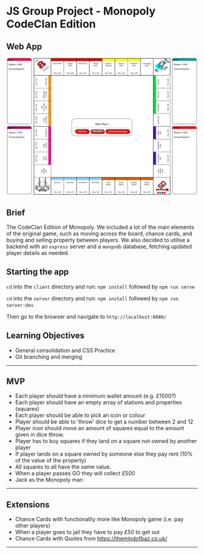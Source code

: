 # JS Group Project - Monopoly CodeClan Edition

## Web App
![homepage_screenshot](/client/public/homepage_screenshot.png?raw=true "Homepage Screenshot")

## Brief

The CodeClan Edition of Monopoly. We included a lot of the main elements of the original game, such as moving across the board, chance cards, and buying and selling property between players. We also decided to utilise a backend with an `express` server and a `mongodb` database, fetching updated player details as needed.

## Starting the app

`cd` into the `client` directory and run: `npm install` followed by `npm run serve`

`cd` into the `server` directory and run: `npm install` followed by `npm run server:dev`

Then go to the browser and navigate to `http://localhost:8080/`

## Learning Objectives
* General consolidation and CSS Practice
* Git branching and merging
---
## MVP
* Each player should have a minimum wallet amount (e.g. £1500?)
* Each player should have an empty array of stations and properties (squares)
* Each player should be able to pick an icon or colour
* Player should be able to ‘throw’ dice to get a number between 2 and 12
* Player icon should move an amount of squares equal to the amount given in dice throw.
* Player has to buy squares if they land on a square not owned by another player
* If player lands on a square owned by someone else they pay rent (10% of the value of the property)
* All squares to all have the same value.
* When a player passes GO they will collect £500
* Jack as the Monopoly man
---
## Extensions
* Chance Cards with functionality more like Monopoly game (i.e. pay other players)
* When a player goes to jail they have to pay £50 to get out
* Chance Cards with Quotes from https://themindofbaz.co.uk/
---

